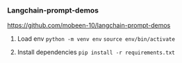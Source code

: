 ### Langchain-prompt-demos

https://github.com/mobeen-10/langchain-prompt-demos

1) Load env
   `python -m venv env`
   `source env/bin/activate`

2) Install dependencies
    `pip install -r requirements.txt`


